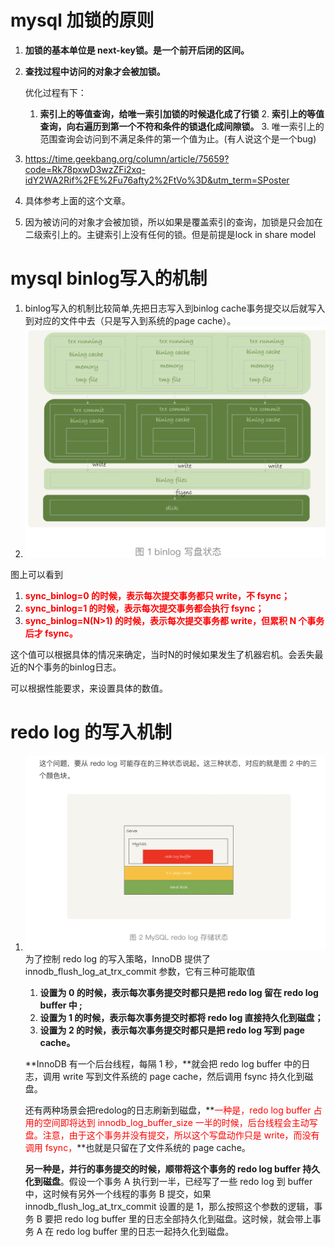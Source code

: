 # mysql 加锁的原则

1. **加锁的基本单位是 next-key锁。是一个前开后闭的区间。**

2. **查找过程中访问的对象才会被加锁。**

   优化过程有下：

   	1. **索引上的等值查询，给唯一索引加锁的时候退化成了行锁**
    	2. **索引上的等值查询，向右遍历到第一个不符和条件的锁退化成间隙锁。**
    	3. 唯一索引上的范围查询会访问到不满足条件的第一个值为止。(有人说这个是一个bug)

3. https://time.geekbang.org/column/article/75659?code=Rk78pxwD3wzZFi2xq-idY2WA2Rif%2FE%2Fu76afty2%2FtVo%3D&utm_term=SPoster

4. 具体参考上面的这个文章。

5. 因为被访问的对象才会被加锁，所以如果是覆盖索引的查询，加锁是只会加在二级索引上的。主键索引上没有任何的锁。但是前提是lock in share model



# mysql binlog写入的机制

1. binlog写入的机制比较简单,先把日志写入到binlog cache事务提交以后就写入到对应的文件中去（只是写入到系统的page cache）。
2. ![image-20191118155215261](../images/image-20191118155215261.png)

图上可以看到

1. **<font color='red'>sync_binlog=0 的时候，表示每次提交事务都只 write，不 fsync；</font>**
2. **<font color='red'>sync_binlog=1 的时候，表示每次提交事务都会执行 fsync；</font>**
3. **<font color='red'>sync_binlog=N(N>1) 的时候，表示每次提交事务都 write，但累积 N 个事务后才 fsync。</font>**

  这个值可以根据具体的情况来确定，当时N的时候如果发生了机器宕机。会丢失最近的N个事务的binlog日志。

可以根据性能要求，来设置具体的数值。 



# redo log 的写入机制

1. ![image-20191118160228607](../images/image-20191118160228607.png)
   为了控制 redo log 的写入策略，InnoDB 提供了 innodb_flush_log_at_trx_commit 参数，它有三种可能取值

   1. **设置为 0 的时候，表示每次事务提交时都只是把 redo log 留在 redo log buffer 中 ;**
   2. **设置为 1 的时候，表示每次事务提交时都将 redo log 直接持久化到磁盘；**
   3. **设置为 2 的时候，表示每次事务提交时都只是把 redo log 写到 page cache。**

   **InnoDB 有一个后台线程，每隔 1 秒，**就会把 redo log buffer 中的日志，调用 write 写到文件系统的 page cache，然后调用 fsync 持久化到磁盘。

   还有两种场景会把redolog的日志刷新到磁盘，**<font color='red'>一种是，redo log buffer 占用的空间即将达到 innodb_log_buffer_size 一半的时候，后台线程会主动写盘。注意，由于这个事务并没有提交，所以这个写盘动作只是 write，而没有调用 fsync，</font>**也就是只留在了文件系统的 page cache。

   **另一种是，并行的事务提交的时候，顺带将这个事务的 redo log buffer 持久化到磁盘**。假设一个事务 A 执行到一半，已经写了一些 redo log 到 buffer 中，这时候有另外一个线程的事务 B 提交，如果 innodb_flush_log_at_trx_commit 设置的是 1，那么按照这个参数的逻辑，事务 B 要把 redo log buffer 里的日志全部持久化到磁盘。这时候，就会带上事务 A 在 redo log buffer 里的日志一起持久化到磁盘。

   